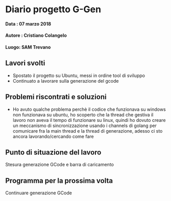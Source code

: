 # Diario progetto G-Gen

#### Data : 07 marzo 2018

#### Autore : Cristiano Colangelo

#### Luogo: SAM Trevano

## Lavori svolti

- Spostato il progetto su Ubuntu, messi in ordine tool di sviluppo
- Continuato a lavorare sulla generazione del gcode


## Problemi riscontrati e soluzioni

- Ho avuto qualche problema perchè il codice che funzionava su windows non funzionava su ubuntu, ho scoperto che la thread che gestiva il lavoro non aveva il tempo di funzionare su linux, quindi ho dovuto creare un meccanismo di sincronizzazione usando i channels di golang per comunicare fra la main thread e la thread di generazione, adesso ci sto ancora lavorando/cercando come fare

## Punto di situazione del lavoro

Stesura generazione GCode e barra di caricamento

## Programma per la prossima volta

Continuare generazione GCode
